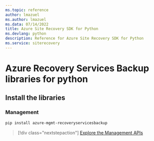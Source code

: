 ```yaml
---
ms.topic: reference
author: lmazuel
ms.author: lmazuel
ms.data: 07/14/2022
title: Azure Site Recovery SDK for Python
ms.devlang: python
description: Reference for Azure Site Recovery SDK for Python
ms.service: siterecovery
---
```

# Azure Recovery Services Backup libraries for python

## Install the libraries


### Management

```bash
pip install azure-mgmt-recoveryservicesbackup
```
> [!div class="nextstepaction"]
> [Explore the Management APIs](/python/api/overview/azure/recoveryservicesbackup/management)